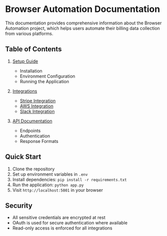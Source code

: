 # Browser Automation Documentation

This documentation provides comprehensive information about the Browser Automation project, which helps users automate their billing data collection from various platforms.

## Table of Contents

1. [Setup Guide](setup/README.md)
   - Installation
   - Environment Configuration
   - Running the Application

2. [Integrations](integrations/README.md)
   - [Stripe Integration](integrations/stripe.md)
   - [AWS Integration](integrations/aws.md)
   - [Slack Integration](integrations/slack.md)

3. [API Documentation](api/README.md)
   - Endpoints
   - Authentication
   - Response Formats

## Quick Start

1. Clone the repository
2. Set up environment variables in `.env`
3. Install dependencies: `pip install -r requirements.txt`
4. Run the application: `python app.py`
5. Visit `http://localhost:5001` in your browser

## Security

- All sensitive credentials are encrypted at rest
- OAuth is used for secure authentication where available
- Read-only access is enforced for all integrations
